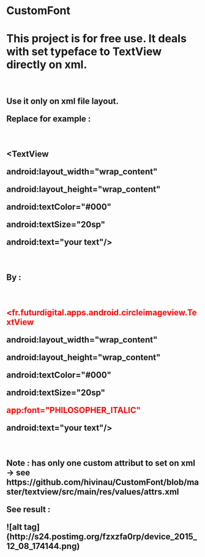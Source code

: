 # CustomFont


<h1>This project is for free use. It deals with set typeface to TextView directly on xml.</h1>
<br>
<h2>Use it only on xml file layout.</2>
<br>
<p>Replace for example :</p>
<br>
<p>&lt;TextView</p>
<p>android:layout_width="wrap_content" </p>
<p>android:layout_height="wrap_content" </p> 
<p>android:textColor="#000" </p>
<p>android:textSize="20sp" </p>
<p>android:text="your text"/&gt; </p>
<br>
<p>By :</p>
<br>
<p style="color: red">&lt;fr.futurdigital.apps.android.circleimageview.TextView</p>
<p>android:layout_width="wrap_content" </p>
<p>android:layout_height="wrap_content" </p> 
<p>android:textColor="#000" </p>
<p>android:textSize="20sp" </p>
<p style="color: red">app:font="PHILOSOPHER_ITALIC" </p>
<p>android:text="your text"/&gt; </p>
<br>
<p>Note : has only one custom attribut to set on xml -&gt; see https://github.com/hivinau/CustomFont/blob/master/textview/src/main/res/values/attrs.xml </p>
<p>See result : </p>
![alt tag](http://s24.postimg.org/fzxzfa0rp/device_2015_12_08_174144.png)
